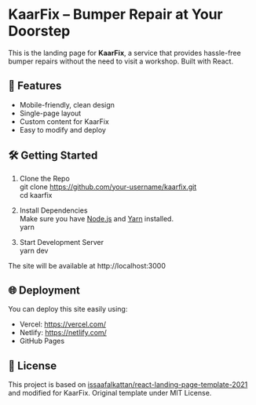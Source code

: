 # KaarFix – Bumper Repair at Your Doorstep

This is the landing page for **KaarFix**, a service that provides hassle-free bumper repairs without the need to visit a workshop. Built with React.

## 🚀 Features

- Mobile-friendly, clean design  
- Single-page layout  
- Custom content for KaarFix  
- Easy to modify and deploy  

## 🛠️ Getting Started

1. Clone the Repo  
   git clone https://github.com/your-username/kaarfix.git  
   cd kaarfix  

2. Install Dependencies  
   Make sure you have [Node.js](https://nodejs.org/) and [Yarn](https://yarnpkg.com/) installed.  
   yarn  

3. Start Development Server  
   yarn dev  

The site will be available at http://localhost:3000

## 🌐 Deployment

You can deploy this site easily using:  
- Vercel: https://vercel.com/  
- Netlify: https://netlify.com/  
- GitHub Pages

## 📄 License

This project is based on [issaafalkattan/react-landing-page-template-2021](https://github.com/issaafalkattan/react-landing-page-template-2021) and modified for KaarFix. Original template under MIT License.
